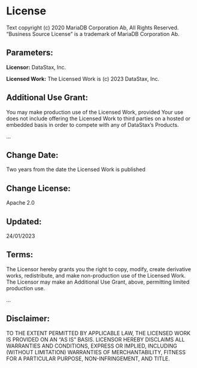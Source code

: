 # License

Text copyright (c) 2020 MariaDB Corporation Ab, All Rights Reserved. “Business Source License” is a trademark of MariaDB Corporation Ab.

## Parameters:

**Licensor:** DataStax, Inc.

**Licensed Work:** The Licensed Work is (c) 2023 DataStax, Inc.

## Additional Use Grant:

You may make production use of the Licensed Work, provided Your use does not include offering the Licensed Work to third parties on a hosted or embedded basis in order to compete with any of DataStax’s Products.

...

## Change Date: 

Two years from the date the Licensed Work is published

## Change License: 

Apache 2.0

## Updated: 

24/01/2023

## Terms:

The Licensor hereby grants you the right to copy, modify, create derivative works, redistribute, and make non-production use of the Licensed Work. The Licensor may make an Additional Use Grant, above, permitting limited production use.

...

## Disclaimer:

TO THE EXTENT PERMITTED BY APPLICABLE LAW, THE LICENSED WORK IS PROVIDED ON AN “AS IS” BASIS. LICENSOR HEREBY DISCLAIMS ALL WARRANTIES AND CONDITIONS, EXPRESS OR IMPLIED, INCLUDING (WITHOUT LIMITATION) WARRANTIES OF MERCHANTABILITY, FITNESS FOR A PARTICULAR PURPOSE, NON-INFRINGEMENT, AND TITLE.
